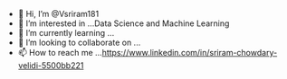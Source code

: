 - 👋 Hi, I’m @Vsriram181
- 👀 I’m interested in ...Data Science and Machine Learning
- 🌱 I’m currently learning ...
- 💞️ I’m looking to collaborate on ...
- 📫 How to reach me ...https://www.linkedin.com/in/sriram-chowdary-velidi-5500bb221

<!---
Vsriram181/Vsriram181 is a ✨ special ✨ repository because its `README.md` (this file) appears on your GitHub profile.
You can click the Preview link to take a look at your changes.
--->
